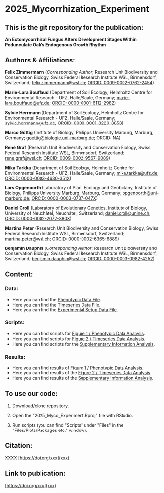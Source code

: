 # **2025_Mycorrhization_Experiment**

## This is the git repository for the publication:

**An Ectomycorrhizal Fungus Alters Development Stages Within Pedunculate Oak’s Endogenous Growth Rhythm**



## Authors & Affiliations:

**Felix Zimmermann** (*Corresponding Author*; Research Unit Biodiversity and Conservation Biology, Swiss Federal Research Institute WSL, Birmensdorf, Switzerland; felix.zimmermann@wsl.ch; [ORCID: 0009-0002-0762-2454](https://orcid.org/0009-0002-0762-2454))

**Marie-Lara Bouffaud** (Department of Soil Ecology, Helmholtz Centre for Environmental Research - UFZ, Halle/Saale, Germany; marie-lara.bouffaud@ufz.de; [ORCID: 0000-0001-6112-2982](https://orcid.org/0000-0001-6112-2982))

**Sylvie Herrmann** (Department of Soil Ecology, Helmholtz Centre for Environmental Research - UFZ, Halle/Saale, Germany; sylvie.herrmann@ufz.de; [ORCID: 0000-0001-8220-3853](https://orcid.org/0000-0001-8220-3853))

**Marco Göttig** (Institute of Biology, Philipps University Marburg, Marburg, Germany; goettig@biologie.uni-marburg.de; ORCID: NA)

**René Graf** (Research Unit Biodiversity and Conservation Biology, Swiss Federal Research Institute WSL, Birmensdorf, Switzerland; rene.graf@wsl.ch; [ORCID: 0009-0002-9567-9089](https://orcid.org/0009-0002-9567-9089))

**Mika Tarkka** (Department of Soil Ecology, Helmholtz Centre for Environmental Research - UFZ, Halle/Saale, Germany; mika.tarkka@ufz.de; [ORCID: 0000-0003-4630-351X](https://orcid.org/0000-0003-4630-351X))

**Lars Opgenoorth** (Laboratory of Plant Ecology and Geobotany, Institute of Biology, Philipps University Marburg, Marburg, Germany; opgenoorth@uni-marburg.de; [ORCID: 0000-0003-0737-047X](https://orcid.org/0000-0003-0737-047X))

**Daniel Croll** (Laboratory of Evolutionary Genetics, Institute of Biology, University of Neuchâtel, Neuchâtel, Switzerland; daniel.croll@unine.ch; [ORCID: 0000-0002-2072-380X](https://orcid.org/0000-0002-2072-380X))

**Martina Peter** (Research Unit Biodiversity and Conservation Biology, Swiss Federal Research Institute WSL, Birmensdorf, Switzerland; martina.peter@wsl.ch; [ORCID: 0000-0002-6365-6889](https://orcid.org/0000-0002-6365-6889))

**Benjamin Dauphin** (*Corresponding Author*; Research Unit Biodiversity and Conservation Biology, Swiss Federal Research Institute WSL, Birmensdorf, Switzerland; benjamin.dauphin@wsl.ch; [ORCID: 0000-0003-0982-4252](https://orcid.org/0000-0003-0982-4252))


## Content:

### Data:

* Here you can find the [Phenotypic Data File](https://github.com/nnamremmizxilef/2025_Mycorrhization_Experiment/blob/main/data/phenotypic_data/pheno_data.csv).
* Here you can find the [Timeseries Data File](https://github.com/nnamremmizxilef/2025_Mycorrhization_Experiment/blob/main/data/time_series_data/time_series.csv).
* Here you can find the [Experimental Setup Data File](https://github.com/nnamremmizxilef/2025_Mycorrhization_Experiment/blob/main/data/experimental_design/randomization.csv).

### Scripts:

* Here you can find scripts for [Figure 1 / Phenotypic Data Analysis](https://github.com/nnamremmizxilef/2025_Mycorrhization_Experiment/blob/main/scripts/figure1_phenotypicdata.R).
* Here you can find scripts for [Figure 2 / Timeseries Data Analysis](https://github.com/nnamremmizxilef/2025_Mycorrhization_Experiment/blob/main/scripts/figure2_timeseries.R).
* Here you can find scripts for the [Supplementary Information Analysis](https://github.com/nnamremmizxilef/2025_Mycorrhization_Experiment/blob/main/scripts/SI.R).

### Results:

* Here you can find results of [Figure 1 / Phenotypic Data Analysis](https://github.com/nnamremmizxilef/2025_Mycorrhization_Experiment/tree/main/results/Figure1).
* Here you can find results of the [Figure 2 / Timeseries Data Analysis](https://github.com/nnamremmizxilef/2025_Mycorrhization_Experiment/tree/main/results/Figure2).
* Here you can find results of the [Supplementary Information Analysis](https://github.com/nnamremmizxilef/2025_Mycorrhization_Experiment/tree/main/results/SI).


## To use our code:

1. Download/clone repository.

2. Open the "2025_Myco_Experiment.Rproj" file with RStudio.

3. Run scripts (you can find "Scripts" under "Files" in the "Files/Plots/Packages etc." window).
   

## Citation:

XXXX [https://doi.org/xxx](xxx)


## Link to publication:

[https://doi.org/xxx](xxx)
